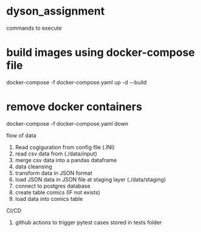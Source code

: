 # dyson_assignment

commands to execute
# build images using docker-compose file
docker-compose -f docker-compose.yaml up -d --build

# remove docker containers
docker-compose -f docker-compose.yaml down

flow of data
1. Read cogiguration from config file (.INI)
2. read csv data from (./data/input) 
3. merge csv data into a pandas dataframe
4. data cleansing
5. transform data in JSON format
6. load JSON data in JSON file at staging layer (./data/staging)
7. connect to postgres database
8. create table comics (IF not exists)
9. load data into comics table

CI/CD
1. github actions to trigger pytest cases stored in tests folder
